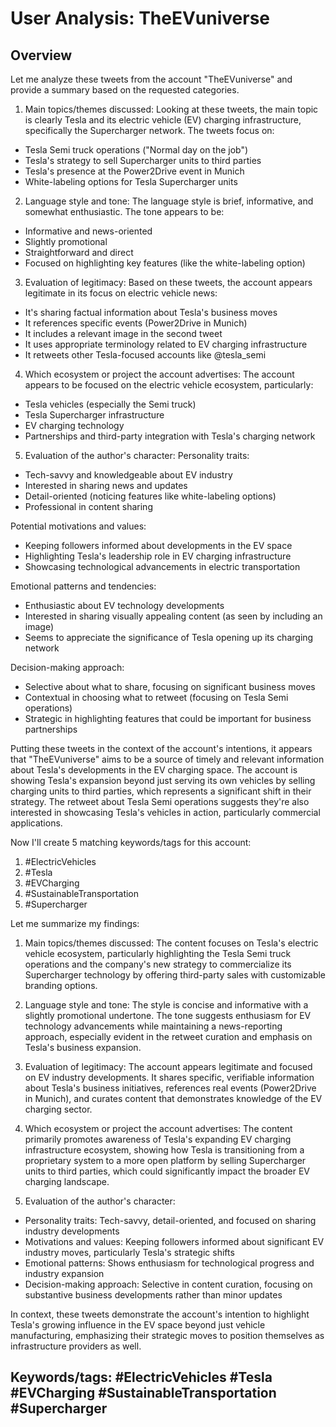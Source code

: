 # User Analysis: TheEVuniverse

## Overview

<think>
Let me analyze these tweets from the account "TheEVuniverse" and provide a summary based on the requested categories.

1. Main topics/themes discussed:
Looking at these tweets, the main topic is clearly Tesla and its electric vehicle (EV) charging infrastructure, specifically the Supercharger network. The tweets focus on:
- Tesla Semi truck operations ("Normal day on the job")
- Tesla's strategy to sell Supercharger units to third parties
- Tesla's presence at the Power2Drive event in Munich
- White-labeling options for Tesla Supercharger units

2. Language style and tone:
The language style is brief, informative, and somewhat enthusiastic. The tone appears to be:
- Informative and news-oriented
- Slightly promotional
- Straightforward and direct
- Focused on highlighting key features (like the white-labeling option)

3. Evaluation of legitimacy:
Based on these tweets, the account appears legitimate in its focus on electric vehicle news:
- It's sharing factual information about Tesla's business moves
- It references specific events (Power2Drive in Munich)
- It includes a relevant image in the second tweet
- It uses appropriate terminology related to EV charging infrastructure
- It retweets other Tesla-focused accounts like @tesla_semi

4. Which ecosystem or project the account advertises:
The account appears to be focused on the electric vehicle ecosystem, particularly:
- Tesla vehicles (especially the Semi truck)
- Tesla Supercharger infrastructure
- EV charging technology
- Partnerships and third-party integration with Tesla's charging network

5. Evaluation of the author's character:
Personality traits:
- Tech-savvy and knowledgeable about EV industry
- Interested in sharing news and updates
- Detail-oriented (noticing features like white-labeling options)
- Professional in content sharing

Potential motivations and values:
- Keeping followers informed about developments in the EV space
- Highlighting Tesla's leadership role in EV charging infrastructure
- Showcasing technological advancements in electric transportation

Emotional patterns and tendencies:
- Enthusiastic about EV technology developments
- Interested in sharing visually appealing content (as seen by including an image)
- Seems to appreciate the significance of Tesla opening up its charging network

Decision-making approach:
- Selective about what to share, focusing on significant business moves
- Contextual in choosing what to retweet (focusing on Tesla Semi operations)
- Strategic in highlighting features that could be important for business partnerships

Putting these tweets in the context of the account's intentions, it appears that "TheEVuniverse" aims to be a source of timely and relevant information about Tesla's developments in the EV charging space. The account is showing Tesla's expansion beyond just serving its own vehicles by selling charging units to third parties, which represents a significant shift in their strategy. The retweet about Tesla Semi operations suggests they're also interested in showcasing Tesla's vehicles in action, particularly commercial applications.

Now I'll create 5 matching keywords/tags for this account:
1. #ElectricVehicles
2. #Tesla
3. #EVCharging
4. #SustainableTransportation
5. #Supercharger

Let me summarize my findings:
</think>

1. Main topics/themes discussed:
The content focuses on Tesla's electric vehicle ecosystem, particularly highlighting the Tesla Semi truck operations and the company's new strategy to commercialize its Supercharger technology by offering third-party sales with customizable branding options.

2. Language style and tone:
The style is concise and informative with a slightly promotional undertone. The tone suggests enthusiasm for EV technology advancements while maintaining a news-reporting approach, especially evident in the retweet curation and emphasis on Tesla's business expansion.

3. Evaluation of legitimacy:
The account appears legitimate and focused on EV industry developments. It shares specific, verifiable information about Tesla's business initiatives, references real events (Power2Drive in Munich), and curates content that demonstrates knowledge of the EV charging sector.

4. Which ecosystem or project the account advertises:
The content primarily promotes awareness of Tesla's expanding EV charging infrastructure ecosystem, showing how Tesla is transitioning from a proprietary system to a more open platform by selling Supercharger units to third parties, which could significantly impact the broader EV charging landscape.

5. Evaluation of the author's character:
- Personality traits: Tech-savvy, detail-oriented, and focused on sharing industry developments
- Motivations and values: Keeping followers informed about significant EV industry moves, particularly Tesla's strategic shifts
- Emotional patterns: Shows enthusiasm for technological progress and industry expansion
- Decision-making approach: Selective in content curation, focusing on substantive business developments rather than minor updates

In context, these tweets demonstrate the account's intention to highlight Tesla's growing influence in the EV space beyond just vehicle manufacturing, emphasizing their strategic moves to position themselves as infrastructure providers as well.

Keywords/tags:
#ElectricVehicles #Tesla #EVCharging #SustainableTransportation #Supercharger
---
